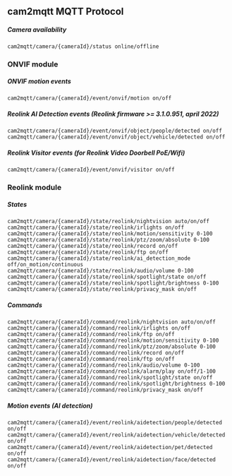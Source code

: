 ## cam2mqtt MQTT Protocol

##### Camera availability
    cam2mqtt/camera/{cameraId}/status online/offline

### ONVIF module

##### ONVIF motion events
    cam2mqtt/camera/{cameraId}/event/onvif/motion on/off

##### Reolink AI Detection events (Reolink firmware >= 3.1.0.951, april 2022)
    cam2mqtt/camera/{cameraId}/event/onvif/object/people/detected on/off
    cam2mqtt/camera/{cameraId}/event/onvif/object/vehicle/detected on/off

##### Reolink Visitor events (for Reolink Video Doorbell PoE/Wifi)
    cam2mqtt/camera/{cameraId}/event/onvif/visitor on/off

### Reolink module

##### States
    cam2mqtt/camera/{cameraId}/state/reolink/nightvision auto/on/off
    cam2mqtt/camera/{cameraId}/state/reolink/irlights on/off
    cam2mqtt/camera/{cameraId}/state/reolink/motion/sensitivity 0-100
    cam2mqtt/camera/{cameraId}/state/reolink/ptz/zoom/absolute 0-100
    cam2mqtt/camera/{cameraId}/state/reolink/record on/off
    cam2mqtt/camera/{cameraId}/state/reolink/ftp on/off
    cam2mqtt/camera/{cameraId}/state/reolink/ai_detection_mode off/on_motion/continuous
    cam2mqtt/camera/{cameraId}/state/reolink/audio/volume 0-100
    cam2mqtt/camera/{cameraId}/state/reolink/spotlight/state on/off
    cam2mqtt/camera/{cameraId}/state/reolink/spotlight/brightness 0-100
    cam2mqtt/camera/{cameraId}/state/reolink/privacy_mask on/off

##### Commands
    cam2mqtt/camera/{cameraId}/command/reolink/nightvision auto/on/off
    cam2mqtt/camera/{cameraId}/command/reolink/irlights on/off
    cam2mqtt/camera/{cameraId}/command/reolink/ftp on/off
    cam2mqtt/camera/{cameraId}/command/reolink/motion/sensitivity 0-100
    cam2mqtt/camera/{cameraId}/command/reolink/ptz/zoom/absolute 0-100
    cam2mqtt/camera/{cameraId}/command/reolink/record on/off
    cam2mqtt/camera/{cameraId}/command/reolink/ftp on/off
    cam2mqtt/camera/{cameraId}/command/reolink/audio/volume 0-100
    cam2mqtt/camera/{cameraId}/command/reolink/alarm/play on/off/1-100
    cam2mqtt/camera/{cameraId}/command/reolink/spotlight/state on/off
    cam2mqtt/camera/{cameraId}/command/reolink/spotlight/brightness 0-100
    cam2mqtt/camera/{cameraId}/command/reolink/privacy_mask on/off


##### Motion events (AI detection)
    cam2mqtt/camera/{cameraId}/event/reolink/aidetection/people/detected on/off
    cam2mqtt/camera/{cameraId}/event/reolink/aidetection/vehicle/detected on/off
    cam2mqtt/camera/{cameraId}/event/reolink/aidetection/pet/detected on/off
    cam2mqtt/camera/{cameraId}/event/reolink/aidetection/face/detected on/off
 
